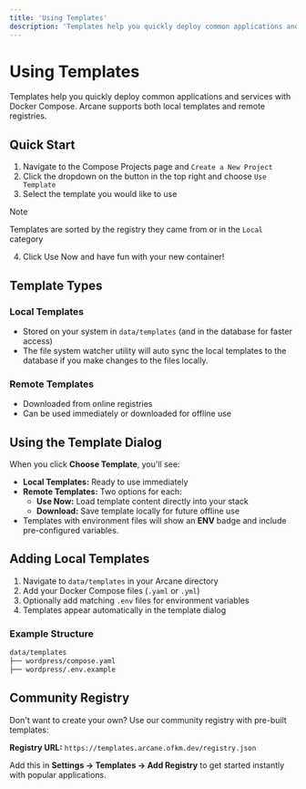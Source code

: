 ```yaml
---
title: 'Using Templates'
description: 'Templates help you quickly deploy common applications and services with Docker Compose. Arcane supports both local templates and remote registries.'
---
```


# Using Templates

Templates help you quickly deploy common applications and services with Docker Compose. Arcane supports both local templates and remote registries.

## Quick Start

1. Navigate to the Compose Projects page and `Create a New Project`
2. Click the dropdown on the button in the top right and choose `Use Template`
3. Select the template you would like to use

> [!NOTE]
> Templates are sorted by the registry they came from or in the `Local` category

4. Click Use Now and have fun with your new container! 

## Template Types

### Local Templates

- Stored on your system in `data/templates` (and in the database for faster access)
- The file system watcher utility will auto sync the local templates to the database if you make changes to the files locally.

### Remote Templates

- Downloaded from online registries
- Can be used immediately or downloaded for offline use

## Using the Template Dialog

When you click **Choose Template**, you'll see:

- **Local Templates:** Ready to use immediately
- **Remote Templates:** Two options for each:
  - **Use Now:** Load template content directly into your stack
  - **Download:** Save template locally for future offline use
- Templates with environment files will show an **ENV** badge and include pre-configured variables.

## Adding Local Templates

1. Navigate to `data/templates` in your Arcane directory
2. Add your Docker Compose files (`.yaml` or `.yml`)
3. Optionally add matching `.env` files for environment variables
4. Templates appear automatically in the template dialog

### Example Structure

```diff
data/templates
├── wordpress/compose.yaml
├── wordpress/.env.example
```

## Community Registry

Don't want to create your own? Use our community registry with pre-built templates:

**Registry URL:** `https://templates.arcane.ofkm.dev/registry.json`

Add this in **Settings → Templates → Add Registry** to get started instantly with popular applications.
